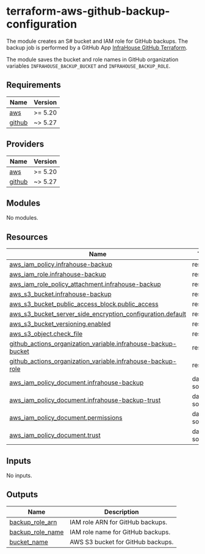 # terraform-aws-github-backup-configuration
The module creates an S# bucket and IAM role for GitHub backups.
The backup job is performed by a GitHub App
[InfraHouse GitHub Terraform](https://github.com/apps/infrahouse-github-terraform).

The module saves the bucket and role names in GitHub organization variables
`INFRAHOUSE_BACKUP_BUCKET` and `INFRAHOUSE_BACKUP_ROLE`.

## Requirements

| Name | Version |
|------|---------|
| <a name="requirement_aws"></a> [aws](#requirement\_aws) | >= 5.20 |
| <a name="requirement_github"></a> [github](#requirement\_github) | ~> 5.27 |

## Providers

| Name | Version |
|------|---------|
| <a name="provider_aws"></a> [aws](#provider\_aws) | >= 5.20 |
| <a name="provider_github"></a> [github](#provider\_github) | ~> 5.27 |

## Modules

No modules.

## Resources

| Name | Type |
|------|------|
| [aws_iam_policy.infrahouse-backup](https://registry.terraform.io/providers/hashicorp/aws/latest/docs/resources/iam_policy) | resource |
| [aws_iam_role.infrahouse-backup](https://registry.terraform.io/providers/hashicorp/aws/latest/docs/resources/iam_role) | resource |
| [aws_iam_role_policy_attachment.infrahouse-backup](https://registry.terraform.io/providers/hashicorp/aws/latest/docs/resources/iam_role_policy_attachment) | resource |
| [aws_s3_bucket.infrahouse-backup](https://registry.terraform.io/providers/hashicorp/aws/latest/docs/resources/s3_bucket) | resource |
| [aws_s3_bucket_public_access_block.public_access](https://registry.terraform.io/providers/hashicorp/aws/latest/docs/resources/s3_bucket_public_access_block) | resource |
| [aws_s3_bucket_server_side_encryption_configuration.default](https://registry.terraform.io/providers/hashicorp/aws/latest/docs/resources/s3_bucket_server_side_encryption_configuration) | resource |
| [aws_s3_bucket_versioning.enabled](https://registry.terraform.io/providers/hashicorp/aws/latest/docs/resources/s3_bucket_versioning) | resource |
| [aws_s3_object.check_file](https://registry.terraform.io/providers/hashicorp/aws/latest/docs/resources/s3_object) | resource |
| [github_actions_organization_variable.infrahouse-backup-bucket](https://registry.terraform.io/providers/integrations/github/latest/docs/resources/actions_organization_variable) | resource |
| [github_actions_organization_variable.infrahouse-backup-role](https://registry.terraform.io/providers/integrations/github/latest/docs/resources/actions_organization_variable) | resource |
| [aws_iam_policy_document.infrahouse-backup](https://registry.terraform.io/providers/hashicorp/aws/latest/docs/data-sources/iam_policy_document) | data source |
| [aws_iam_policy_document.infrahouse-backup-trust](https://registry.terraform.io/providers/hashicorp/aws/latest/docs/data-sources/iam_policy_document) | data source |
| [aws_iam_policy_document.permissions](https://registry.terraform.io/providers/hashicorp/aws/latest/docs/data-sources/iam_policy_document) | data source |
| [aws_iam_policy_document.trust](https://registry.terraform.io/providers/hashicorp/aws/latest/docs/data-sources/iam_policy_document) | data source |

## Inputs

No inputs.

## Outputs

| Name | Description |
|------|-------------|
| <a name="output_backup_role_arn"></a> [backup\_role\_arn](#output\_backup\_role\_arn) | IAM role ARN for GitHub backups. |
| <a name="output_backup_role_name"></a> [backup\_role\_name](#output\_backup\_role\_name) | IAM role name for GitHub backups. |
| <a name="output_bucket_name"></a> [bucket\_name](#output\_bucket\_name) | AWS S3 bucket for GitHub backups. |
